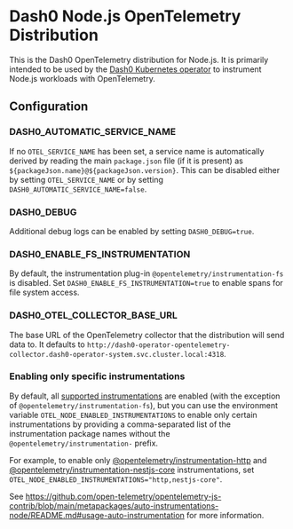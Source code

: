 Dash0 Node.js OpenTelemetry Distribution
========================================

This is the Dash0 OpenTelemetry distribution for Node.js.
It is primarily intended to be used by the [Dash0 Kubernetes operator](https://github.com/dash0hq/dash0-operator) to
instrument Node.js workloads with OpenTelemetry.

Configuration
-------------

### <a id="DASH0_AUTOMATIC_SERVICE_NAME">DASH0_AUTOMATIC_SERVICE_NAME</a>

If no `OTEL_SERVICE_NAME` has been set, a service name is automatically derived by reading the main `package.json` file
(if it is present) as `${packageJson.name}@${packageJson.version}`.
This can be disabled either by setting `OTEL_SERVICE_NAME` or by setting `DASH0_AUTOMATIC_SERVICE_NAME=false`.

### <a id="DASH0_DEBUG">DASH0_DEBUG</a>

Additional debug logs can be enabled by setting `DASH0_DEBUG=true`.

### <a id="DASH0_ENABLE_FS_INSTRUMENTATION">DASH0_ENABLE_FS_INSTRUMENTATION</a>

By default, the instrumentation plug-in `@opentelemetry/instrumentation-fs` is disabled. Set `DASH0_ENABLE_FS_INSTRUMENTATION=true` to enable spans for file system access.

### <a id="DASH0_OTEL_COLLECTOR_BASE_URL">DASH0_OTEL_COLLECTOR_BASE_URL</a>

The base URL of the OpenTelemetry collector that the distribution will send data to.
It defaults to `http://dash0-operator-opentelemetry-collector.dash0-operator-system.svc.cluster.local:4318`.

### Enabling only specific instrumentations

By default, all
[supported instrumentations](#https://github.com/open-telemetry/opentelemetry-js-contrib/blob/main/metapackages/auto-instrumentations-node/README.md#supported-instrumentations)
are enabled (with the exception of `@opentelemetry/instrumentation-fs`), but you can use the environment variable
`OTEL_NODE_ENABLED_INSTRUMENTATIONS` to enable only certain instrumentations by providing a comma-separated list of the
instrumentation package names without the `@opentelemetry/instrumentation-` prefix.

For example, to enable only
[@opentelemetry/instrumentation-http](https://github.com/open-telemetry/opentelemetry-js/tree/main/packages/opentelemetry-instrumentation-http)
and [@opentelemetry/instrumentation-nestjs-core](https://github.com/open-telemetry/opentelemetry-js-contrib/tree/main/plugins/node/opentelemetry-instrumentation-nestjs-core)
instrumentations, set `OTEL_NODE_ENABLED_INSTRUMENTATIONS="http,nestjs-core"`.

See https://github.com/open-telemetry/opentelemetry-js-contrib/blob/main/metapackages/auto-instrumentations-node/README.md#usage-auto-instrumentation for more information.
